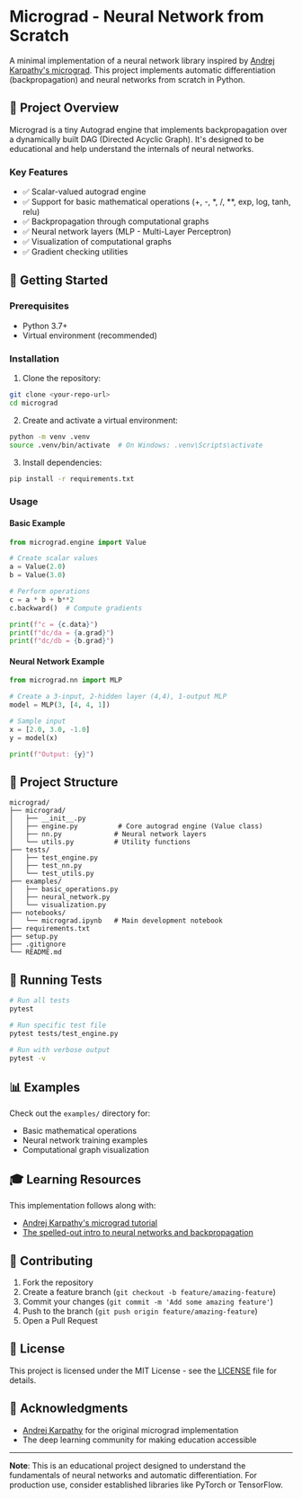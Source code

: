# Micrograd - Neural Network from Scratch

A minimal implementation of a neural network library inspired by [Andrej Karpathy's micrograd](https://github.com/karpathy/micrograd). This project implements automatic differentiation (backpropagation) and neural networks from scratch in Python.

## 🎯 Project Overview

Micrograd is a tiny Autograd engine that implements backpropagation over a dynamically built DAG (Directed Acyclic Graph). It's designed to be educational and help understand the internals of neural networks.

### Key Features
- ✅ Scalar-valued autograd engine
- ✅ Support for basic mathematical operations (+, -, *, /, **, exp, log, tanh, relu)
- ✅ Backpropagation through computational graphs
- ✅ Neural network layers (MLP - Multi-Layer Perceptron)
- ✅ Visualization of computational graphs
- ✅ Gradient checking utilities

## 🚀 Getting Started

### Prerequisites
- Python 3.7+
- Virtual environment (recommended)

### Installation

1. Clone the repository:
```bash
git clone <your-repo-url>
cd micrograd
```

2. Create and activate a virtual environment:
```bash
python -m venv .venv
source .venv/bin/activate  # On Windows: .venv\Scripts\activate
```

3. Install dependencies:
```bash
pip install -r requirements.txt
```

### Usage

#### Basic Example

```python
from micrograd.engine import Value

# Create scalar values
a = Value(2.0)
b = Value(3.0)

# Perform operations
c = a * b + b**2
c.backward()  # Compute gradients

print(f"c = {c.data}")
print(f"dc/da = {a.grad}")
print(f"dc/db = {b.grad}")
```

#### Neural Network Example

```python
from micrograd.nn import MLP

# Create a 3-input, 2-hidden layer (4,4), 1-output MLP
model = MLP(3, [4, 4, 1])

# Sample input
x = [2.0, 3.0, -1.0]
y = model(x)

print(f"Output: {y}")
```

## 📁 Project Structure

```
micrograd/
├── micrograd/
│   ├── __init__.py
│   ├── engine.py          # Core autograd engine (Value class)
│   ├── nn.py             # Neural network layers
│   └── utils.py          # Utility functions
├── tests/
│   ├── test_engine.py
│   ├── test_nn.py
│   └── test_utils.py
├── examples/
│   ├── basic_operations.py
│   ├── neural_network.py
│   └── visualization.py
├── notebooks/
│   └── micrograd.ipynb   # Main development notebook
├── requirements.txt
├── setup.py
├── .gitignore
└── README.md
```

## 🧪 Running Tests

```bash
# Run all tests
pytest

# Run specific test file
pytest tests/test_engine.py

# Run with verbose output
pytest -v
```

## 📊 Examples

Check out the `examples/` directory for:
- Basic mathematical operations
- Neural network training examples
- Computational graph visualization

## 🎓 Learning Resources

This implementation follows along with:
- [Andrej Karpathy's micrograd tutorial](https://www.youtube.com/watch?v=VMj-3S1tku0)
- [The spelled-out intro to neural networks and backpropagation](https://www.youtube.com/watch?v=VMj-3S1tku0)

## 🤝 Contributing

1. Fork the repository
2. Create a feature branch (`git checkout -b feature/amazing-feature`)
3. Commit your changes (`git commit -m 'Add some amazing feature'`)
4. Push to the branch (`git push origin feature/amazing-feature`)
5. Open a Pull Request

## 📝 License

This project is licensed under the MIT License - see the [LICENSE](LICENSE) file for details.

## 🙏 Acknowledgments

- [Andrej Karpathy](https://github.com/karpathy) for the original micrograd implementation
- The deep learning community for making education accessible

---

**Note**: This is an educational project designed to understand the fundamentals of neural networks and automatic differentiation. For production use, consider established libraries like PyTorch or TensorFlow.
